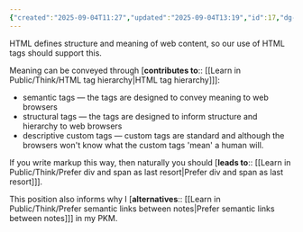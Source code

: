 ```yaml
---
{"created":"2025-09-04T11:27","updated":"2025-09-04T13:19","id":17,"dg-permalink":"17-html-meaning","dg-publish":true,"dg-path":"Think/HTML tag use should convey meaning.md","permalink":"/17-html-meaning/","dgPassFrontmatter":true,"noteIcon":"1"}
---
```


HTML defines structure and meaning of web content, so our use of HTML tags should support this. 

Meaning can be conveyed through [**contributes to**:: [[Learn in Public/Think/HTML tag hierarchy\|HTML tag hierarchy]]]: 
- semantic tags — the tags are designed to convey meaning to web browsers 
- structural tags — the tags are designed to inform structure and hierarchy to web browsers 
- descriptive custom tags — custom tags are standard and although the browsers won't know what the custom tags 'mean' a human will. 

If you write markup this way, then naturally you should [**leads to**:: [[Learn in Public/Think/Prefer div and span as last resort\|Prefer div and span as last resort]]]. 

This position also informs why I [**alternatives**::  [[Learn in Public/Think/Prefer semantic links between notes\|Prefer semantic links between notes]]] in my PKM. 